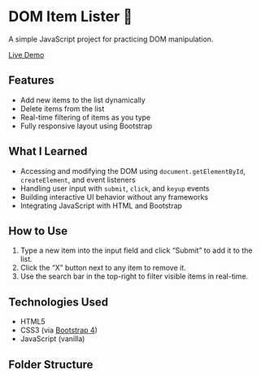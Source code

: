 # DOM Item Lister 📝

A simple JavaScript project for practicing DOM manipulation.

 [Live Demo](https://zfttter.github.io/DOM-Item-Lister/)

##  Features

- Add new items to the list dynamically
- Delete items from the list
- Real-time filtering of items as you type
- Fully responsive layout using Bootstrap

##  What I Learned

- Accessing and modifying the DOM using `document.getElementById`, `createElement`, and event listeners
- Handling user input with `submit`, `click`, and `keyup` events
- Building interactive UI behavior without any frameworks
- Integrating JavaScript with HTML and Bootstrap

## How to Use

1. Type a new item into the input field and click “Submit” to add it to the list.
2. Click the “X” button next to any item to remove it.
3. Use the search bar in the top-right to filter visible items in real-time.

##  Technologies Used

- HTML5
- CSS3 (via [Bootstrap 4](https://getbootstrap.com/docs/4.3/))
- JavaScript (vanilla)

##  Folder Structure

